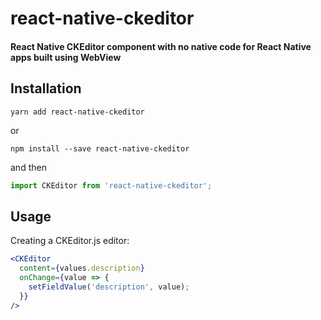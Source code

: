 # react-native-ckeditor

#### React Native CKEditor component with no native code for React Native apps built using WebView

## Installation

```
yarn add react-native-ckeditor
```

or

```
npm install --save react-native-ckeditor
```

and then

```jsx harmony
import CKEditor from 'react-native-ckeditor';
```

## Usage

Creating a CKEditor.js editor:


```jsx harmony
<CKEditor
  content={values.description}
  onChange={value => {
    setFieldValue('description', value);
  }}
/>
```
